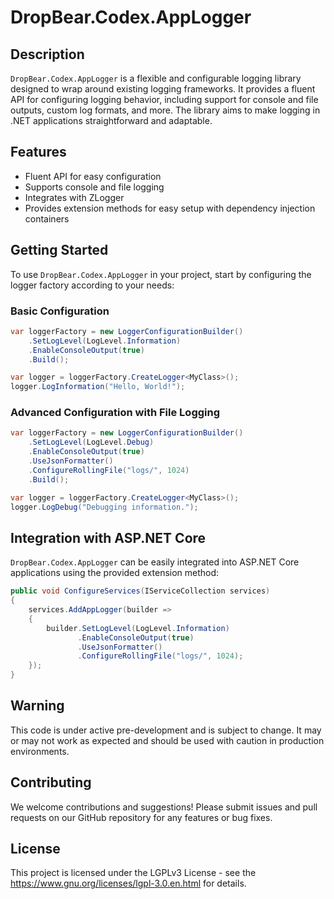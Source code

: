 # DropBear.Codex.AppLogger

## Description

`DropBear.Codex.AppLogger` is a flexible and configurable logging library designed to wrap around existing logging frameworks. It provides a fluent API for configuring logging behavior, including support for console and file outputs, custom log formats, and more. The library aims to make logging in .NET applications straightforward and adaptable.

## Features

- Fluent API for easy configuration
- Supports console and file logging
- Integrates with ZLogger
- Provides extension methods for easy setup with dependency injection containers

## Getting Started

To use `DropBear.Codex.AppLogger` in your project, start by configuring the logger factory according to your needs:

### Basic Configuration

```csharp
var loggerFactory = new LoggerConfigurationBuilder()
    .SetLogLevel(LogLevel.Information)
    .EnableConsoleOutput(true)
    .Build();

var logger = loggerFactory.CreateLogger<MyClass>();
logger.LogInformation("Hello, World!");
```

### Advanced Configuration with File Logging

```csharp
var loggerFactory = new LoggerConfigurationBuilder()
    .SetLogLevel(LogLevel.Debug)
    .EnableConsoleOutput(true)
    .UseJsonFormatter()
    .ConfigureRollingFile("logs/", 1024)
    .Build();

var logger = loggerFactory.CreateLogger<MyClass>();
logger.LogDebug("Debugging information.");
```

## Integration with ASP.NET Core

`DropBear.Codex.AppLogger` can be easily integrated into ASP.NET Core applications using the provided extension method:

```csharp
public void ConfigureServices(IServiceCollection services)
{
    services.AddAppLogger(builder =>
    {
        builder.SetLogLevel(LogLevel.Information)
               .EnableConsoleOutput(true)
               .UseJsonFormatter()
               .ConfigureRollingFile("logs/", 1024);
    });
}
```

## Warning

This code is under active pre-development and is subject to change. It may or may not work as expected and should be used with caution in production environments.

## Contributing

We welcome contributions and suggestions! Please submit issues and pull requests on our GitHub repository for any features or bug fixes.

## License

This project is licensed under the LGPLv3 License - see the https://www.gnu.org/licenses/lgpl-3.0.en.html for details.
